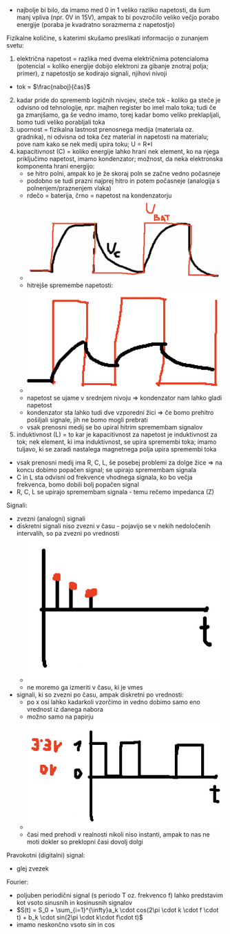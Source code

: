 - najbolje bi bilo, da imamo med 0 in 1 veliko razliko napetosti, da šum manj vpliva (npr. 0V in 15V), ampak to bi povzročilo veliko večjo porabo energije (poraba je kvadratno sorazmerna z napetostjo)

Fizikalne količine, s katerimi skušamo preslikati informacijo o zunanjem svetu:
1. električna napetost = razlika med dvema električnima potencialoma (potencial = koliko energije dobijo elektroni za gibanje znotraj polja; primer), z napetostjo se kodirajo signali, njihovi nivoji
- tok = $\frac{naboj}{čas}$
2. kadar pride do sprememb logičnih nivojev, steče tok - koliko ga steče je odvisno od tehnologije, npr. majhen register bo imel malo toka; tudi če ga zmanjšamo, ga še vedno imamo, torej kadar bomo veliko preklapljali, bomo tudi veliko porabljali toka
3. upornost = fizikalna lastnost prenosnega medija (materiala oz. gradnika), ni odvisna od toka čez material in napetosti na materialu; pove nam kako se nek medij upira toku; U = R\*I
4. kapacitivnost (C) = koliko energije lahko hrani nek element, ko na njega priključimo napetost, imamo kondenzator; možnost, da neka elektronska komponenta hrani energijo:
	- se hitro polni, ampak ko je že skoraj poln se začne vedno počasneje
	- podobno se tudi prazni najprej hitro in potem počasneje (analogija s polnenjem/praznenjem vlaka)
	- rdečo = baterija, črno = napetost na kondenzatorju
	- ![300](../../Images3/Pasted%20image%2020250218173055.png)
	- hitrejše spremembe napetosti:
	- ![300](../../Images3/Pasted%20image%2020250218173228.png)
	- napetost se ujame v srednjem nivoju => kondenzator nam lahko gladi napetost
	- kondenzator sta lahko tudi dve vzporedni žici => če bomo prehitro pošiljali signale, jih ne bomo mogli prebrati
	- vsak prenosni medij se bo upiral hitrim spremembam signalov
5. induktivnost (L) = to kar je kapacitivnost za napetost je induktivnost za tok; nek element, ki ima induktivnost, se upira spremembi toka; imamo tuljavo, ki se zaradi nastalega magnetnega polja upira spremembi toka

- vsak prenosni medij ima R, C, L, še posebej problemi za dolge žice => na koncu dobimo popačen signal; se upirajo spremembam signala
- C in L sta odvisni od frekvence vhodnega signala, ko bo večja frekvenca, bomo dobili bolj popačen signal
- R, C, L se upirajo spremembam signala - temu rečemo impedanca (Z)

Signali:
- zvezni (analogni) signali
- diskretni signali niso zvezni v času - pojavijo se v nekih nedoločenih intervalih, so pa zvezni po vrednosti
	- ![200](../../Images3/Pasted%20image%2020250218175316.png)
	- ne moremo ga izmeriti v času, ki je vmes
- signali, ki so zvezni po času, ampak diskretni po vrednosti:
	- po x osi lahko kadarkoli vzorčimo in vedno dobimo samo eno vrednost iz danega nabora
	- možno samo na papirju
	- ![200](../../Images3/Pasted%20image%2020250218175628.png)
	- časi med prehodi v realnosti nikoli niso instanti, ampak to nas ne moti dokler so preklopni časi dovolj dolgi

Pravokotni (digitalni) signal:
- glej zvezek

Fourier:
- poljuben periodični signal (s periodo T oz. frekvenco f) lahko predstavim kot vsoto sinusnih in kosinusnih signalov
- $S(t) = S_0 + \sum_{i=1}^{\infty}a_k \cdot cos(2\pi \cdot k \cdot f \cdot t) + b_k \cdot sin(2\pi \cdot k\cdot f\cdot t)$
- imamo neskončno vsoto sin in cos